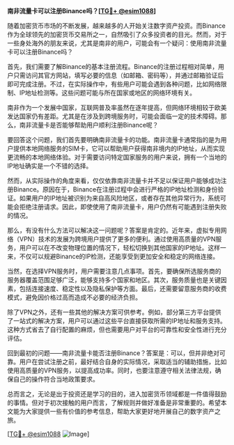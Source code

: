 **南非流量卡可以注册Binance吗？[[TG💪+ @esim1088](https://t.me/s/esim1088)]**

随着加密货币市场的不断发展，越来越多的人开始关注数字资产投资。而Binance作为全球领先的加密货币交易所之一，自然吸引了众多投资者的目光。然而，对于一些身处海外的朋友来说，尤其是南非的用户，可能会有一个疑问：使用南非流量卡可以注册Binance吗？

首先，我们需要了解Binance的基本注册流程。Binance的注册过程相对简单，用户只需访问其官方网站，填写必要的信息（如邮箱、密码等），并通过邮箱验证后即可完成注册。不过，在实际操作中，有些用户可能会遇到各种问题，比如网络限制、IP地址检测等。这些问题可能与所在国家或地区的网络环境有关。

南非作为一个发展中国家，互联网普及率虽然在逐年提高，但网络环境相较于欧美发达国家仍有差距。尤其是在涉及到跨境服务时，可能会面临一定的技术障碍。那么，南非流量卡是否能够帮助用户顺利注册Binance呢？

要回答这个问题，我们首先要明确南非流量卡的功能。南非流量卡通常指的是为用户提供本地网络服务的SIM卡，它可以帮助用户获得南非境内的IP地址，从而实现更流畅的本地网络体验。对于需要访问特定国家服务的用户来说，拥有一个当地的IP地址确实是一个不错的选择。

然而，从实际操作的角度来看，仅仅依靠南非流量卡并不足以保证用户能够成功注册Binance。原因在于，Binance在注册过程中会进行严格的IP地址检测和身份验证。如果用户的IP地址被识别为来自高风险地区，或者存在其他异常行为，系统可能会拒绝注册请求。因此，即使使用了南非流量卡，用户仍然有可能遇到注册失败的情况。

那么，有没有什么方法可以解决这一问题呢？答案是肯定的。近年来，虚拟专用网络（VPN）技术的发展为跨境用户提供了更多的便利。通过使用高质量的VPN服务，用户可以在不改变物理位置的情况下，轻松切换到其他国家的IP地址。这样一来，不仅可以规避Binance的IP检测，还能享受到更加安全和稳定的网络连接。

当然，在选择VPN服务时，用户需要注意几点事项。首先，要确保所选服务商的服务器覆盖范围足够广泛，能够支持多个国家和地区。其次，服务质量也是关键因素，包括连接速度、稳定性以及隐私保护等方面。最后，还需要留意服务商的收费模式，避免因价格过高而造成不必要的经济负担。

除了VPN之外，还有一些其他的解决方案可供参考。例如，部分第三方平台提供了一站式的解决方案，用户可以通过这些平台直接获取所需的IP地址和服务支持。这种方式省去了自行配置的麻烦，但也需要用户对平台的可靠性和安全性进行充分评估。

回到最初的问题——南非流量卡能否注册Binance？答案是：可以，但并非绝对可靠。用户在尝试注册之前，最好结合自身的实际情况，采取适当的辅助措施，比如使用高质量的VPN服务，以提高成功率。同时，也要注意遵守相关法律法规，确保自己的操作符合当地政策要求。

总而言之，无论是出于投资还是学习的目的，进入加密货币领域都是一件值得鼓励的事情。但对于初次接触的用户而言，了解规则并做好准备是非常重要的。希望本文能为大家提供一些有价值的参考信息，帮助大家更好地开展自己的数字资产之旅。

[[TG💪+ @esim1088](https://t.me/s/esim1088) ![Image](https://i.postimg.cc/4NQfJmqS/Snipaste-2025-05-13-00-14-12.png)]